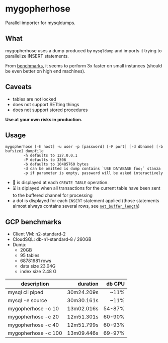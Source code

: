 # mygopherhose

Parallel importer for mysqldumps.

## What

mygopherhose uses a dump produced by `mysqldump` and imports it trying to
parallelize INSERT statements.

From [benchmarks](#gcp-benchmarks), it seems to perform 3x faster on small
instances (should be even better on high end machines).

## Caveats

- tables are not locked
- does not support SETting things
- does not support stored procedures

**Use at your own risks in production.**

## Usage

```
mygopherhose [-h host] -u user -p [password] [-P port] [-d dbname] [-b bufsize] dumpfile
        -h defaults to 127.0.0.1
        -P defaults to 3306
        -b defaults to 10485760 bytes
        -d can be omitted is dump contains `USE DATABASE foo;` stanza
        -p if parameter is empty, password will be asked interactively
```

- 🐑 is displayed at each `CREATE TABLE` operation.
- ⌛ is diplayed when all transactions for the current table have been sent to
  the buffered channel for processing
- a dot is displayed for each `INSERT` statement applied (those statements
  almost always contains several rows, see
  [`net_buffer_length`](https://dev.mysql.com/doc/refman/5.7/en/mysqldump.html#option_mysqldump_net-buffer-length))

## GCP benchmarks

- Client VM: n2-standard-2
- CloudSQL: db-n1-standard-8 / 260GB
- Dump: 
  - 20GB
  - 95 tables
  - 68781981 rows
  - data size 23.04G
  - index size 2.48 G

| description         |   duration | db CPU |
| ------------------- | ---------: | -----: |
| mysql cli piped     | 30m24.209s |   ~11% |
| mysql -e source     | 30m30.161s |   ~11% |
| mygopherhose -c 10  | 13m02.016s | 54-87% |
| mygopherhose -c 20  | 12m51.301s | 60-90% |
| mygopherhose -c 40  | 12m51.799s | 60-93% |
| mygopherhose -c 100 | 13m09.446s | 69-97% |

